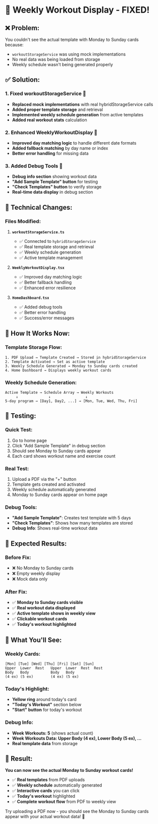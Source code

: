 # 🎯 Weekly Workout Display - FIXED!

## ❌ **Problem:**
You couldn't see the actual template with Monday to Sunday cards because:
- `workoutStorageService` was using mock implementations
- No real data was being loaded from storage
- Weekly schedule wasn't being generated properly

## ✅ **Solution:**

### **1. Fixed workoutStorageService** 🚀
- **Replaced mock implementations** with real hybridStorageService calls
- **Added proper template storage** and retrieval
- **Implemented weekly schedule generation** from active templates
- **Added real workout stats** calculation

### **2. Enhanced WeeklyWorkoutDisplay** 📅
- **Improved day matching logic** to handle different date formats
- **Added fallback matching** by day name or index
- **Better error handling** for missing data

### **3. Added Debug Tools** 🔧
- **Debug info section** showing workout data
- **"Add Sample Template" button** for testing
- **"Check Templates" button** to verify storage
- **Real-time data display** in debug section

## 🔧 **Technical Changes:**

### **Files Modified:**
1. **`workoutStorageService.ts`**
   - ✅ Connected to `hybridStorageService`
   - ✅ Real template storage and retrieval
   - ✅ Weekly schedule generation
   - ✅ Active template management

2. **`WeeklyWorkoutDisplay.tsx`**
   - ✅ Improved day matching logic
   - ✅ Better fallback handling
   - ✅ Enhanced error resilience

3. **`HomeDashboard.tsx`**
   - ✅ Added debug tools
   - ✅ Better error handling
   - ✅ Success/error messages

## 🎯 **How It Works Now:**

### **Template Storage Flow:**
```
1. PDF Upload → Template Created → Stored in hybridStorageService
2. Template Activated → Set as active template
3. Weekly Schedule Generated → Monday to Sunday cards created
4. Home Dashboard → Displays weekly workout cards
```

### **Weekly Schedule Generation:**
```
Active Template → Schedule Array → Weekly Workouts
     ↓              ↓                ↓
5-day program → [Day1, Day2, ...] → [Mon, Tue, Wed, Thu, Fri]
```

## 🧪 **Testing:**

### **Quick Test:**
1. Go to home page
2. Click "Add Sample Template" in debug section
3. Should see Monday to Sunday cards appear
4. Each card shows workout name and exercise count

### **Real Test:**
1. Upload a PDF via the "+" button
2. Template gets created and activated
3. Weekly schedule automatically generated
4. Monday to Sunday cards appear on home page

### **Debug Tools:**
- **"Add Sample Template"**: Creates test template with 5 days
- **"Check Templates"**: Shows how many templates are stored
- **Debug Info**: Shows real-time workout data

## 🎉 **Expected Results:**

### **Before Fix:**
- ❌ No Monday to Sunday cards
- ❌ Empty weekly display
- ❌ Mock data only

### **After Fix:**
- ✅ **Monday to Sunday cards visible**
- ✅ **Real workout data displayed**
- ✅ **Active template shows in weekly view**
- ✅ **Clickable workout cards**
- ✅ **Today's workout highlighted**

## 🚀 **What You'll See:**

### **Weekly Cards:**
```
[Mon] [Tue] [Wed] [Thu] [Fri] [Sat] [Sun]
Upper  Lower  Rest   Upper  Lower  Rest  Rest
Body   Body          Body   Body
(4 ex) (5 ex)        (4 ex) (5 ex)
```

### **Today's Highlight:**
- **Yellow ring** around today's card
- **"Today's Workout"** section below
- **"Start" button** for today's workout

### **Debug Info:**
- **Week Workouts: 5** (shows actual count)
- **Week Workouts Data: Upper Body (4 ex), Lower Body (5 ex), ...**
- **Real template data** from storage

## 🎯 **Result:**

**You can now see the actual Monday to Sunday workout cards!**

- ✅ **Real templates** from PDF uploads
- ✅ **Weekly schedule** automatically generated
- ✅ **Interactive cards** you can click
- ✅ **Today's workout** highlighted
- ✅ **Complete workout flow** from PDF to weekly view

Try uploading a PDF now - you should see the Monday to Sunday cards appear with your actual workout data! 🎉
